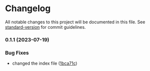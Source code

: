 # Changelog

All notable changes to this project will be documented in this file. See [standard-version](https://github.com/conventional-changelog/standard-version) for commit guidelines.

### 0.1.1 (2023-07-19)


### Bug Fixes

* changed the index file ([1bca71c](https://github.com/Sakthivel-Vadivel/material-UI/commit/1bca71c102ef689859b75f1f7e1d1a6d93dc6482))
